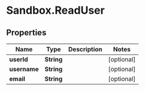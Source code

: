 # Sandbox.ReadUser

## Properties
Name | Type | Description | Notes
------------ | ------------- | ------------- | -------------
**userId** | **String** |  | [optional] 
**username** | **String** |  | [optional] 
**email** | **String** |  | [optional] 


